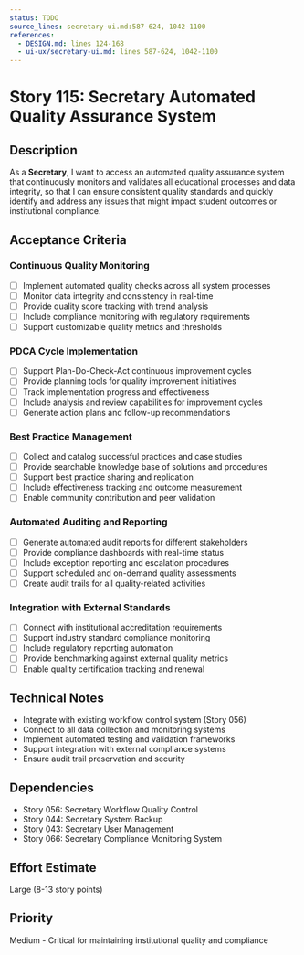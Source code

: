 ```yaml
---
status: TODO
source_lines: secretary-ui.md:587-624, 1042-1100
references:
  - DESIGN.md: lines 124-168
  - ui-ux/secretary-ui.md: lines 587-624, 1042-1100
---
```


# Story 115: Secretary Automated Quality Assurance System

## Description
As a **Secretary**, I want to access an automated quality assurance system that continuously monitors and validates all educational processes and data integrity, so that I can ensure consistent quality standards and quickly identify and address any issues that might impact student outcomes or institutional compliance.

## Acceptance Criteria

### Continuous Quality Monitoring
- [ ] Implement automated quality checks across all system processes
- [ ] Monitor data integrity and consistency in real-time
- [ ] Provide quality score tracking with trend analysis
- [ ] Include compliance monitoring with regulatory requirements
- [ ] Support customizable quality metrics and thresholds

### PDCA Cycle Implementation
- [ ] Support Plan-Do-Check-Act continuous improvement cycles
- [ ] Provide planning tools for quality improvement initiatives
- [ ] Track implementation progress and effectiveness
- [ ] Include analysis and review capabilities for improvement cycles
- [ ] Generate action plans and follow-up recommendations

### Best Practice Management
- [ ] Collect and catalog successful practices and case studies
- [ ] Provide searchable knowledge base of solutions and procedures
- [ ] Support best practice sharing and replication
- [ ] Include effectiveness tracking and outcome measurement
- [ ] Enable community contribution and peer validation

### Automated Auditing and Reporting
- [ ] Generate automated audit reports for different stakeholders
- [ ] Provide compliance dashboards with real-time status
- [ ] Include exception reporting and escalation procedures
- [ ] Support scheduled and on-demand quality assessments
- [ ] Create audit trails for all quality-related activities

### Integration with External Standards
- [ ] Connect with institutional accreditation requirements
- [ ] Support industry standard compliance monitoring
- [ ] Include regulatory reporting automation
- [ ] Provide benchmarking against external quality metrics
- [ ] Enable quality certification tracking and renewal

## Technical Notes
- Integrate with existing workflow control system (Story 056)
- Connect to all data collection and monitoring systems
- Implement automated testing and validation frameworks
- Support integration with external compliance systems
- Ensure audit trail preservation and security

## Dependencies
- Story 056: Secretary Workflow Quality Control
- Story 044: Secretary System Backup
- Story 043: Secretary User Management
- Story 066: Secretary Compliance Monitoring System

## Effort Estimate
Large (8-13 story points)

## Priority
Medium - Critical for maintaining institutional quality and compliance